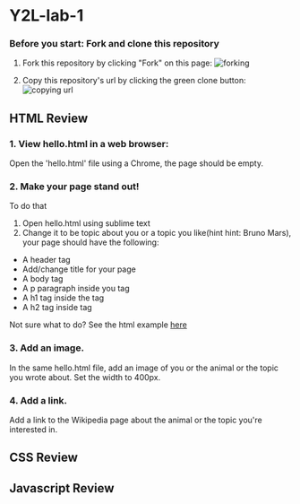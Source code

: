 # Y2L-lab-1

### Before you start: Fork and clone this repository

1. Fork this repository by clicking "Fork" on this page:
![forking](https://image.ibb.co/jHRieT/forking.png)

2. Copy this repository's url by clicking the green clone button:
![copying url](https://image.ibb.co/n2wYeT/copying_clone.png)

## HTML Review
### 1. View hello.html in a web browser:
Open the 'hello.html' file using a Chrome, the page should be empty.

### 2. Make your page stand out!
To do that
1. Open hello.html using sublime text
2. Change it to be topic about you or a topic you like(hint hint: Bruno Mars), your page should have the following:
  * A header tag
  * Add/change title for your page
  * A body tag
  * A p paragraph inside you <body> tag
  * A h1 tag inside the <body> tag
  * A h2 tag inside <body> tag
 
Not sure what to do? See the html example [here](https://www.w3schools.com/)

### 3. Add an image.
In the same hello.html file, add an image of you or the animal or the topic you wrote about. Set the width to 400px.

### 4. Add a link.
Add a link to the Wikipedia page about the animal or the topic you're interested in.


## CSS Review

## Javascript Review




